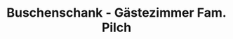 ---
title: "Buschenschank - Gästezimmer Fam. Pilch"
url: /ratsch-an-der-weinstrasse/buschenschank-gaestezimmer-fam-pilch/
shop: Allgemein
---